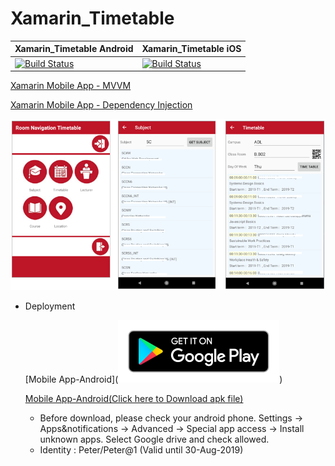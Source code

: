 # Xamarin_Timetable


| Xamarin_Timetable Android | Xamarin_Timetable iOS | 
| ------------- | ------------- |
| [![Build Status](https://dev.azure.com/inghappy/Xamarin_Timetable/_apis/build/status/Peter0301-Kim.Xamarin_Timetable?branchName=master)](https://dev.azure.com/inghappy/Xamarin_Timetable/_build/latest?definitionId=3&branchName=master)| [![Build Status](https://dev.azure.com/inghappy/Xamarin_Timetable/_apis/build/status/Peter0301-Kim.Xamarin_Timetable%20(1)?branchName=master)](https://dev.azure.com/inghappy/Xamarin_Timetable/_build/latest?definitionId=4&branchName=master)| 


[Xamarin Mobile App - MVVM](https://drive.google.com/file/d/1-tLblcpiJf1PWNkfalxYJoer_zlcRs9x/view?usp=sharing)

[Xamarin Mobile App - Dependency Injection](https://drive.google.com/file/d/1xS0RzpZvV1BlIaGRnqKbpd_CGkDfeTUy/view?usp=sharing)

![Page Views](https://github.com/Peter0301-Kim/Xamarin_Timetable/blob/master/Images.PNG)


- Deployment

   [Mobile App-Android](<a href='https://play.google.com/store/apps/details?id=com.tafesa&pcampaignid=MKT-Other-global-all-co-prtnr-py-PartBadge-Mar2515-1'><img alt='Get it on Google Play' src='https://github.com/Peter0301-Kim/Xamarin_Timetable/blob/master/google-play-badge.png'/></a>)

   [Mobile App-Android(Click here to Download apk file)](https://drive.google.com/file/d/1iCLCUuUR4Sc3lXLMNKxyk8b8iFvyc6A0/view?usp=sharing)
   - Before download, please check your android phone.
     Settings -> Apps&notifications -> Advanced -> Special app access -> Install unknown apps.
     Select Google drive and check allowed.
   - Identity : Peter/Peter@1 (Valid until 30-Aug-2019)
